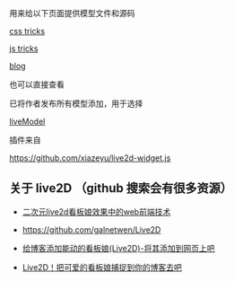 用来给以下页面提供模型文件和源码

<a href="https://qishaoxuan.github.io/css_tricks/" target="_blank">css tricks</a>

<a href="https://qishaoxuan.github.io/js_tricks/" target="_blank">js tricks</a>

<a href="https://qishaoxuan.github.io/blog/" target="_blank">blog</a>

也可以直接查看

已将作者发布所有模型添加，用于选择

<a href="https://qishaoxuan.github.io/live2DModel/">liveModel</a>

插件来自

https://github.com/xiazeyu/live2d-widget.js

## 关于 live2D （github 搜索会有很多资源）

- [二次元live2d看板娘效果中的web前端技术](https://www.zhangxinxu.com/wordpress/2018/05/live2d-web-webgl-js/)

- https://github.com/galnetwen/Live2D

- [给博客添加能动的看板娘(Live2D)-将其添加到网页上吧](https://imjad.cn/archives/lab/add-dynamic-poster-girl-with-live2d-to-your-blog-02)

- [Live2D！把可爱的看板娘捕捉到你的博客去吧](https://haremu.com/p/205)
 
